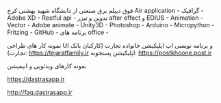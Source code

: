 فوق دیپلم برق صنعتی از دانشگاه شهید بهشتی کرج
Air application - 
گرافیک  - 
Adobe XD - 
Restful api - 
تدوین و تیزر after effect و EDIUS - 
Animation - 
Vector - 
Adobe animate - 
Unity3D - 
Photoshop - 
Arduino - 
Micropython - 
Fritzing - 
GitHub - 
برنامه های office - 

نمونه کار های طراحی UI و برنامه نویسی اپ
اپلیکیشن خانواده تجارت (کارکنان بانک تجارت):
https://tejaratfamily.ir
اپلیکیشن پستخونه:
https://postkhoone.post.ir

نمونه کارهای ویدئویی و انیمیشن

https://dastrasapp.ir

http://faq.dastrasapp.ir
